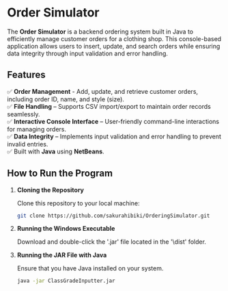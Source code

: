 # Order Simulator

The **Order Simulator** is a backend ordering system built in Java to efficiently manage customer orders for a clothing shop. This console-based application allows users to insert, update, and search orders while ensuring data integrity through input validation and error handling.

## Features

✅ **Order Management** - Add, update, and retrieve customer orders, including order ID, name, and style (size).  
✅ **File Handling** – Supports CSV import/export to maintain order records seamlessly.    
✅ **Interactive Console Interface** – User-friendly command-line interactions for managing orders.  
✅ **Data Integrity** – Implements input validation and error handling to prevent invalid entries.  
✅ Built with **Java** using **NetBeans**.  

## How to Run the Program

1. **Cloning the Repository**

    Clone this repository to your local machine:
    ```bash
    git clone https://github.com/sakurahibiki/OrderingSimulator.git
    ```
2. **Running the Windows Executable**
   
    Download and double-click the '.jar' file located in the '\dist' folder.
4. **Running the JAR File with Java**

    Ensure that you have Java installed on your system.
    ```bash
    java -jar ClassGradeInputter.jar
    ```
